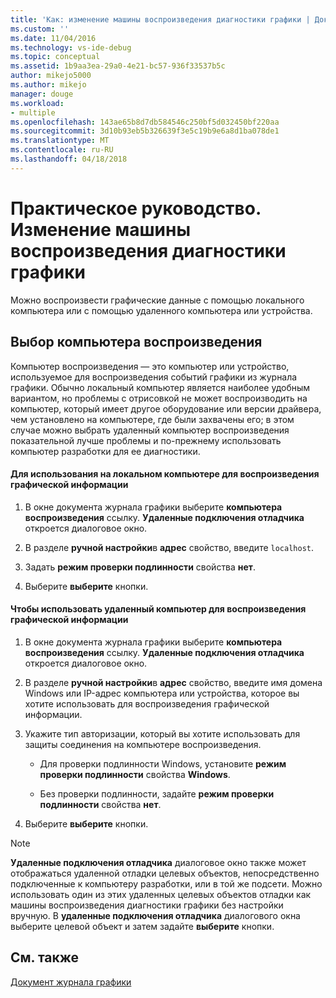 ```yaml
---
title: 'Как: изменение машины воспроизведения диагностики графики | Документы Microsoft'
ms.custom: ''
ms.date: 11/04/2016
ms.technology: vs-ide-debug
ms.topic: conceptual
ms.assetid: 1b9aa3ea-29a0-4e21-bc57-936f33537b5c
author: mikejo5000
ms.author: mikejo
manager: douge
ms.workload:
- multiple
ms.openlocfilehash: 143ae65b8d7db584546c250bf5d032450bf220aa
ms.sourcegitcommit: 3d10b93eb5b326639f3e5c19b9e6a8d1ba078de1
ms.translationtype: MT
ms.contentlocale: ru-RU
ms.lasthandoff: 04/18/2018
---
```

# <a name="how-to-change-the-graphics-diagnostics-playback-machine"></a>Практическое руководство. Изменение машины воспроизведения диагностики графики
Можно воспроизвести графические данные с помощью локального компьютера или с помощью удаленного компьютера или устройства.  
  
## <a name="choosing-a-playback-machine"></a>Выбор компьютера воспроизведения  
 Компьютер воспроизведения — это компьютер или устройство, используемое для воспроизведения событий графики из журнала графики. Обычно локальный компьютер является наиболее удобным вариантом, но проблемы с отрисовкой не может воспроизводить на компьютер, который имеет другое оборудование или версии драйвера, чем установлено на компьютере, где были захвачены его; в этом случае можно выбрать удаленный компьютер воспроизведения показательной лучше проблемы и по-прежнему использовать компьютер разработки для ее диагностики.  
  
#### <a name="to-use-the-local-machine-to-play-back-graphics-information"></a>Для использования на локальном компьютере для воспроизведения графической информации  
  
1.  В окне документа журнала графики выберите **компьютера воспроизведения** ссылку. **Удаленные подключения отладчика** откроется диалоговое окно.  
  
2.  В разделе **ручной настройки**в **адрес** свойство, введите `localhost`.  
  
3.  Задать **режим проверки подлинности** свойства **нет**.  
  
4.  Выберите **выберите** кнопки.  
  
#### <a name="to-use-a-remote-machine-to-play-back-graphics-information"></a>Чтобы использовать удаленный компьютер для воспроизведения графической информации  
  
1.  В окне документа журнала графики выберите **компьютера воспроизведения** ссылку. **Удаленные подключения отладчика** откроется диалоговое окно.  
  
2.  В разделе **ручной настройки**в **адрес** свойство, введите имя домена Windows или IP-адрес компьютера или устройства, которое вы хотите использовать для воспроизведения графической информации.  
  
3.  Укажите тип авторизации, который вы хотите использовать для защиты соединения на компьютере воспроизведения.  
  
    -   Для проверки подлинности Windows, установите **режим проверки подлинности** свойства **Windows**.  
  
    -   Без проверки подлинности, задайте **режим проверки подлинности** свойства **нет**.  
  
4.  Выберите **выберите** кнопки.  
  
> [!NOTE]
>  **Удаленные подключения отладчика** диалоговое окно также может отображаться удаленной отладки целевых объектов, непосредственно подключенные к компьютеру разработки, или в той же подсети. Можно использовать один из этих удаленных целевых объектов отладки как машины воспроизведения диагностики графики без настройки вручную. В **удаленные подключения отладчика** диалогового окна выберите целевой объект и затем задайте **выберите** кнопки.  
  
## <a name="see-also"></a>См. также  
 [Документ журнала графики](graphics-log-document.md)